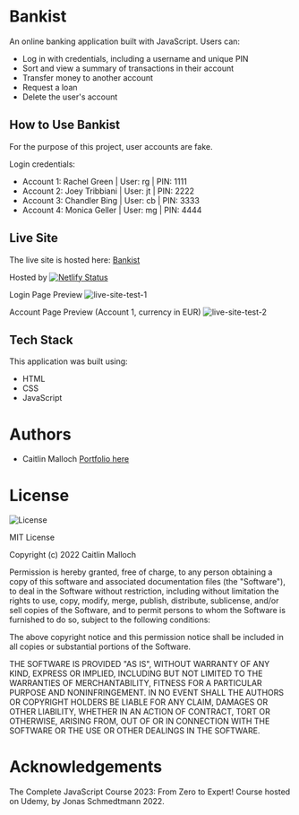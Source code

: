 # Bankist

An online banking application built with JavaScript.
Users can:
- Log in with credentials, including a username and unique PIN
- Sort and view a summary of transactions in their account
- Transfer money to another account
- Request a loan
- Delete the user's account

## How to Use Bankist

For the purpose of this project, user accounts are fake. 

Login credentials:
  - Account 1: Rachel Green | User: rg | PIN: 1111
  - Account 2: Joey Tribbiani | User: jt | PIN: 2222
  - Account 3: Chandler Bing | User: cb | PIN: 3333
  - Account 4: Monica Geller | User: mg | PIN: 4444 
  
## Live Site 

The live site is hosted here: [Bankist](bankist-caitlin-malloch.netlify.app)

Hosted by [![Netlify Status](https://api.netlify.com/api/v1/badges/09c82033-3dd6-4e74-9572-9709cea50596/deploy-status)](https://app.netlify.com/sites/bankist-caitlin-malloch/deploys)

Login Page Preview
![live-site-test-1](https://user-images.githubusercontent.com/96154629/205401400-1df8e919-5add-4e66-9b99-72ea3ace0453.png)

Account Page Preview (Account 1, currency in EUR)
![live-site-test-2](https://user-images.githubusercontent.com/96154629/205401846-b69b8439-42c6-494f-8fbe-34c93ffed409.png)


## Tech Stack

This application was built using: 
- HTML
- CSS
- JavaScript

# Authors

- Caitlin Malloch [Portfolio here](https://caitlinmalloch.netlify.app/)

# License

![License](https://img.shields.io/badge/license-MIT%20License-blue.svg)

MIT License

Copyright (c) 2022 Caitlin Malloch

Permission is hereby granted, free of charge, to any person obtaining a copy of this software and associated documentation files (the "Software"), to deal in the Software without restriction, including without limitation the rights to use, copy, modify, merge, publish, distribute, sublicense, and/or sell copies of the Software, and to permit persons to whom the Software is furnished to do so, subject to the following conditions:

The above copyright notice and this permission notice shall be included in all copies or substantial portions of the Software.

THE SOFTWARE IS PROVIDED "AS IS", WITHOUT WARRANTY OF ANY KIND, EXPRESS OR IMPLIED, INCLUDING BUT NOT LIMITED TO THE WARRANTIES OF MERCHANTABILITY, FITNESS FOR A PARTICULAR PURPOSE AND NONINFRINGEMENT. IN NO EVENT SHALL THE AUTHORS OR COPYRIGHT HOLDERS BE LIABLE FOR ANY CLAIM, DAMAGES OR OTHER LIABILITY, WHETHER IN AN ACTION OF CONTRACT, TORT OR OTHERWISE, ARISING FROM, OUT OF OR IN CONNECTION WITH THE SOFTWARE OR THE USE OR OTHER DEALINGS IN THE SOFTWARE.

# Acknowledgements

The Complete JavaScript Course 2023: From Zero to Expert!
Course hosted on Udemy, by Jonas Schmedtmann 2022.

